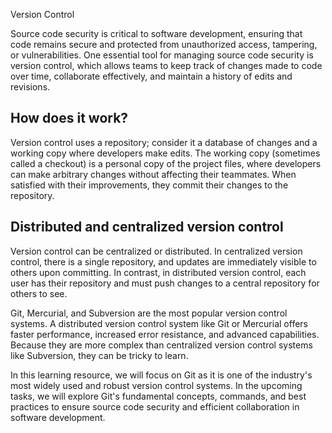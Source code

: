 Version Control

Source code security is critical to software development, ensuring that code remains secure and protected from unauthorized access, tampering, or vulnerabilities. One essential tool for managing source code security is version control, which allows teams to keep track of changes made to code over time, collaborate effectively, and maintain a history of edits and revisions. 

## **How does it work?**

Version control uses a repository; consider it a database of changes and a working copy where developers make edits. The working copy (sometimes called a checkout) is a personal copy of the project files, where developers can make arbitrary changes without affecting their teammates. When satisfied with their improvements, they commit their changes to the repository.   

## **Distributed and centralized version control**  

Version control can be centralized or distributed. In centralized version control, there is a single repository, and updates are immediately visible to others upon committing. In contrast, in distributed version control, each user has their repository and must push changes to a central repository for others to see.

Git, Mercurial, and Subversion are the most popular version control systems. A distributed version control system like Git or Mercurial offers faster performance, increased error resistance, and advanced capabilities. Because they are more complex than centralized version control systems like Subversion, they can be tricky to learn.

In this learning resource, we will focus on Git as it is one of the industry's most widely used and robust version control systems. In the upcoming tasks, we will explore Git's fundamental concepts, commands, and best practices to ensure source code security and efficient collaboration in software development.